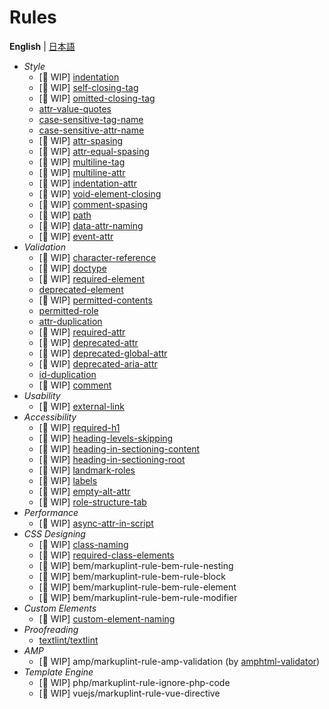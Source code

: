 # Rules

**English** | [日本語](./README.ja.md)

- *Style*
	- [🚧 WIP] [indentation](./markuplint-rule-indentation/README.md)
	- [🚧 WIP] [self-closing-tag](./markuplint-rule-self-closing-tag/README.md)
	- [🚧 WIP] [omitted-closing-tag](./markuplint-rule-omitted-closing-tag/README.md)
	- [attr-value-quotes](./markuplint-rule-attr-value-quotes/README.md)
	- [case-sensitive-tag-name](./markuplint-rule-case-sensitive-tag-name/README.md)
	- [case-sensitive-attr-name](./markuplint-rule-case-sensitive-attr-name/README.md)
	- [🚧 WIP] [attr-spasing](./markuplint-rule-attr-spasing/README.md)
	- [🚧 WIP] [attr-equal-spasing](./markuplint-rule-attr-equal-spasing/README.md)
	- [🚧 WIP] [multiline-tag](./markuplint-rule-multiline-tag/README.md)
	- [🚧 WIP] [multiline-attr](./markuplint-rule-multiline-attr/README.md)
	- [🚧 WIP] [indentation-attr](./markuplint-rule-indentation-attr/README.md)
	- [🚧 WIP] [void-element-closing](./markuplint-rule-void-element-closing/README.md)
	- [🚧 WIP] [comment-spasing](./markuplint-rule-comment-spasing/README.md)
	- [🚧 WIP] [path](./markuplint-rule-path/README.md)
	- [🚧 WIP] [data-attr-naming](./markuplint-rule-data-attr-naming/README.md)
	- [🚧 WIP] [event-attr](./markuplint-rule-event-attr/README.md)
- *Validation*
	- [🚧 WIP] [character-reference](./markuplint-rule-character-reference/README.md)
	- [🚧 WIP] [doctype](./markuplint-rule-doctype/README.md)
	- [🚧 WIP] [required-element](./markuplint-rule-required-element/README.md)
	- [deprecated-element](./markuplint-rule-deprecated-element/README.md)
	- [🚧 WIP] [permitted-contents](./markuplint-rule-permitted-contents/README.md)
	- [permitted-role](./markuplint-rule-permitted-role/README.md)
	- [attr-duplication](./markuplint-rule-attr-duplication/README.md)
	- [🚧 WIP] [required-attr](./markuplint-rule-required-attr/README.md)
	- [🚧 WIP] [deprecated-attr](./markuplint-rule-deprecated-attr/README.md)
	- [🚧 WIP] [deprecated-global-attr](./markuplint-rule-deprecated-global-attr/README.md)
	- [🚧 WIP] [deprecated-aria-attr](./markuplint-rule-deprecated-aria-attr/README.md)
	- [id-duplication](./markuplint-rule-id-duplication/README.md)
	- [🚧 WIP] [comment](./markuplint-rule-comment/README.md)
- *Usability*
	- [🚧 WIP] [external-link](./markuplint-rule-external-link/README.md)
- *Accessibility*
	- [🚧 WIP] [required-h1](./markuplint-rule-required-h1/README.md)
	- [🚧 WIP] [heading-levels-skipping](./markuplint-rule-heading-levels-skipping/README.md)
	- [🚧 WIP] [heading-in-sectioning-content](./markuplint-rule-heading-in-sectioning-content/README.md)
	- [🚧 WIP] [heading-in-sectioning-root](./markuplint-rule-heading-in-sectioning-root/README.md)
	- [🚧 WIP] [landmark-roles](./markuplint-rule-landmark-roles/README.md)
	- [🚧 WIP] [labels](./markuplint-rule-labels/README.md)
	- [🚧 WIP] [empty-alt-attr](./markuplint-rule-empty-alt-attr/README.md)
	- [🚧 WIP] [role-structure-tab](./markuplint-rule-role-structure-tab/README.md)
- *Performance*
	- [🚧 WIP] [async-attr-in-script](./markuplint-rule-async-attr-in-script/README.md)
- *CSS Designing*
	- [🚧 WIP] [class-naming](./markuplint-rule-class-naming/README.md)
	- [🚧 WIP] [required-class-elements](./markuplint-rule-required-class-elements/README.md)
	- [🚧 WIP] bem/markuplint-rule-bem-rule-nesting
	- [🚧 WIP] bem/markuplint-rule-bem-rule-block
	- [🚧 WIP] bem/markuplint-rule-bem-rule-element
	- [🚧 WIP] bem/markuplint-rule-bem-rule-modifier
- *Custom Elements*
	- [🚧 WIP] [custom-element-naming](./markuplint-rule-custom-element-naming/README.md)
- *Proofreading*
	- [textlint/textlint](https://www.npmjs.com/package/markuplint-plugin-textlint)
- *AMP*
	- [🚧 WIP] amp/markuplint-rule-amp-validation (by [amphtml-validator](https://www.npmjs.com/package/amphtml-validator))
- *Template Engine*
	- [🚧 WIP] php/markuplint-rule-ignore-php-code
	- [🚧 WIP] vuejs/markuplint-rule-vue-directive
